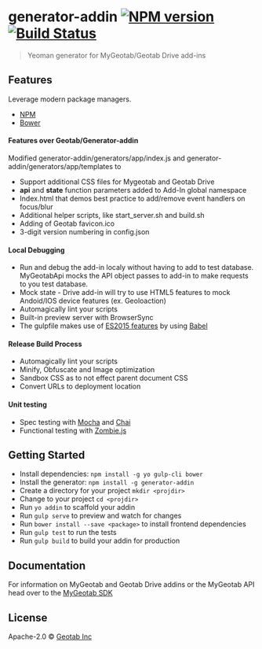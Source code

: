 # generator-addin [![NPM version][npm-image]][npm-url] [![Build Status](https://travis-ci.org/Geotab/generator-addin.svg?branch=master)](https://travis-ci.org/Geotab/generator-addin)
> Yeoman generator for MyGeotab/Geotab Drive add-ins

## Features
Leverage modern package managers.
  - [NPM](https://www.npmjs.com/)
  - [Bower](http://bower.io)

#### Features over Geotab/Generator-addin
Modified generator-addin/generators/app/index.js and generator-addin/generators/app/templates to

  - Support additional CSS files for Mygeotab and Geotab Drive
  - **api** and **state** function parameters added to Add-In global namespace
  - Index.html that demos best practice to add/remove event handlers on focus/blur
  - Additional helper scripts, like start_server.sh and build.sh
  - Adding of Geotab favicon.ico
  - 3-digit version numbering in config.json
  
#### Local Debugging
  - Run and debug the add-in localy without having to add to test database. MyGeotabApi mocks the API object passes to add-in to make requests to you test database.
  - Mock state - Drive add-in will try to use HTML5 features to mock Andoid/IOS device features (ex. Geoloaction)
  - Automagically lint your scripts
  - Built-in preview server with BrowserSync
  - The gulpfile makes use of [ES2015 features](https://babeljs.io/docs/learn-es2015/) by using [Babel](https://babeljs.io)
  
#### Release Build Process
  - Automagically lint your scripts
  - Minify, Obfuscate and Image optimization
  - Sandbox CSS as to not effect parent document CSS
  - Convert URLs to deployment location
  
#### Unit testing
  - Spec testing with [Mocha](https://mochajs.org/) and [Chai](http://chaijs.com/)
  - Functional testing with [Zombie.js](http://zombie.js.org/)

## Getting Started
- Install dependencies: `npm install -g yo gulp-cli bower`
- Install the generator: `npm install -g generator-addin`
- Create a directory for your project `mkdir <projdir>`
- Change to your project `cd <projdir>`
- Run `yo addin` to scaffold your addin
- Run `gulp serve` to preview and watch for changes
- Run `bower install --save <package>` to install frontend dependencies
- Run `gulp test` to run the tests
- Run `gulp build` to build your addin for production

## Documentation
For information on MyGeotab and Geotab Drive addins or the MyGeotab API head over to the [MyGeotab SDK](https://my.geotab.com/sdk/default.html)

## License

Apache-2.0 © [Geotab Inc](https://geotab.com)


[npm-image]: https://badge.fury.io/js/generator-addin.svg
[npm-url]: https://npmjs.org/package/generator-addin
[travis-image]: https://travis-ci.org/geotab/generator-addin.svg?branch=master
[travis-url]: https://travis-ci.org/geotab/generator-addin
